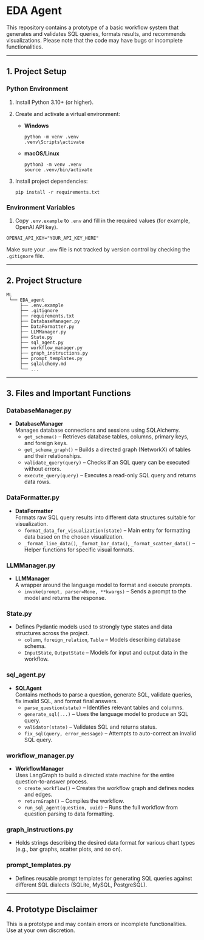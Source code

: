# EDA Agent 

This repository contains a prototype of a basic workflow system that generates and validates SQL queries, formats results, and recommends visualizations. Please note that the code may have bugs or incomplete functionalities.

---

## 1. Project Setup

### Python Environment
1. Install Python 3.10+ (or higher).
2. Create and activate a virtual environment:
   - **Windows**  
     ```
     python -m venv .venv
     .venv\Scripts\activate
     ```
   - **macOS/Linux**  
     ```
     python3 -m venv .venv
     source .venv/bin/activate
     ```

3. Install project dependencies:
   ```
   pip install -r requirements.txt
   ```

### Environment Variables
1. Copy `.env.example` to `.env` and fill in the required values (for example, OpenAI API key).

```
OPENAI_API_KEY="YOUR_API_KEY_HERE"
```

Make sure your `.env` file is not tracked by version control by checking the `.gitignore` file.

---

## 2. Project Structure

```
ML
 └── EDA_agent
     ├── .env.example
     ├── .gitignore
     ├── requirements.txt
     ├── DatabaseManager.py
     ├── DataFormatter.py
     ├── LLMManager.py
     ├── State.py
     ├── sql_agent.py
     ├── workflow_manager.py
     ├── graph_instructions.py
     ├── prompt_templates.py
     ├── sqlalchemy.md
     └── ...
```

---

## 3. Files and Important Functions

### DatabaseManager.py
- **DatabaseManager**  
  Manages database connections and sessions using SQLAlchemy.  
  - `get_schema()` – Retrieves database tables, columns, primary keys, and foreign keys.  
  - `get_schema_graph()` – Builds a directed graph (NetworkX) of tables and their relationships.  
  - `validate_query(query)` – Checks if an SQL query can be executed without errors.  
  - `execute_query(query)` – Executes a read-only SQL query and returns data rows.

### DataFormatter.py
- **DataFormatter**  
  Formats raw SQL query results into different data structures suitable for visualization.  
  - `format_data_for_visualization(state)` – Main entry for formatting data based on the chosen visualization.  
  - `_format_line_data()`, `_format_bar_data()`, `_format_scatter_data()` – Helper functions for specific visual formats.

### LLMManager.py
- **LLMManager**  
  A wrapper around the language model to format and execute prompts.  
  - `invoke(prompt, parser=None, **kwargs)` – Sends a prompt to the model and returns the response.

### State.py
- Defines Pydantic models used to strongly type states and data structures across the project.  
  - `column`, `foreign_relation`, `Table` – Models describing database schema.  
  - `InputState`, `OutputState` – Models for input and output data in the workflow.

### sql_agent.py
- **SQLAgent**  
  Contains methods to parse a question, generate SQL, validate queries, fix invalid SQL, and format final answers.  
  - `parse_question(state)` – Identifies relevant tables and columns.  
  - `generate_sql(...)` – Uses the language model to produce an SQL query.  
  - `validator(state)` – Validates SQL and returns status.  
  - `fix_sql(query, error_message)` – Attempts to auto-correct an invalid SQL query.

### workflow_manager.py
- **WorkflowManager**  
  Uses LangGraph to build a directed state machine for the entire question-to-answer process.  
  - `create_workflow()` – Creates the workflow graph and defines nodes and edges.  
  - `returnGraph()` – Compiles the workflow.  
  - `run_sql_agent(question, uuid)` – Runs the full workflow from question parsing to data formatting.

### graph_instructions.py
- Holds strings describing the desired data format for various chart types (e.g., bar graphs, scatter plots, and so on).

### prompt_templates.py
- Defines reusable prompt templates for generating SQL queries against different SQL dialects (SQLite, MySQL, PostgreSQL).

---

## 4. Prototype Disclaimer
This is a prototype and may contain errors or incomplete functionalities. Use at your own discretion.
